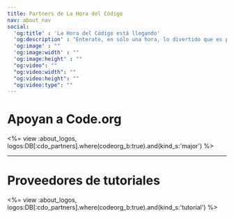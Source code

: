 ```yaml
---
title: Partners de La Hora del Código
nav: about_nav
social:
  'og:title' : 'La Hora del Código está llegando'
  'og:description' : "Enterate, en sólo una hora, lo divertido que es programar computadoras." 
  'og:image' : ""
  'og:image:width' : ""
  'og:image:height' : ""
  "og:video": ""
  "og:video:width": ""
  "og:video:height": ""
  "og:video:type": ""
---
```


# Apoyan a Code.org

<%= view :about_logos, logos:DB[:cdo_partners].where(codeorg_b:true).and(kind_s:'major') %>

---

# Proveedores de tutoriales

<%= view :about_logos, logos:DB[:cdo_partners].where(codeorg_b:true).and(kind_s:'tutorial') %>